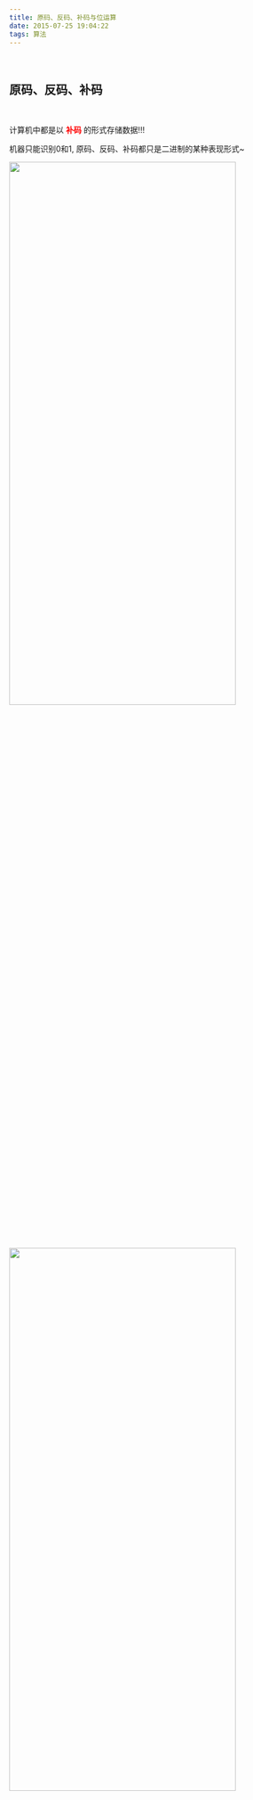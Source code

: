 ```yaml
---
title: 原码、反码、补码与位运算
date: 2015-07-25 19:04:22
tags: 算法
---
```


<br>


## 原码、反码、补码

<br>

计算机中都是以 <font color="red"><b>补码</b></font> 的形式存储数据!!!



机器只能识别0和1, 原码、反码、补码都只是二进制的某种表现形式~



 <img src="原码、反码、补码与位运算/2.png" width = 90% height = 50% />




 <img src="原码、反码、补码与位运算/3.png" width = 90% height = 50% />


- 最高位为1,说明为负值

- 最末位为1,说明为奇数(常用来判断奇偶数)


<br>



参考自:

[原码、反码和补码的相关知识点](https://www.bilibili.com/video/BV1Y7411t7Fj)


<br>

---

<br>

## 位运算

<br>


位运算符 主要是对位的操作,故而其 操作类型为**整型**


直接在位(bit)上进行操作,效率和性能都非常好..

> 在以前内存和处理能力（CPU）都是非常昂贵的，于是直接在位上编程就成为了处理信息的首选方式（在有些情况下也是唯一的方式）。如今，直接对位进行操作在底层系统、图像处理和密码学等领域还是至关重要的。

<br>


C#中的位运算符:

 <img src="原码、反码、补码与位运算/1.png" width = 90% height = 50% />

  <img src="原码、反码、补码与位运算/4.png" width = 90% height = 50% />

   <img src="原码、反码、补码与位运算/5.png" width = 90% height = 50% />


<br>

<font color="orange">位取反</font>,或称<font color="orange">位异或</font>,在C#中用`~`符号,而在Go中用`&^`




参考自:

[位运算符](https://www.bilibili.com/video/BV15W411v7hG)

[『GCTT 出品』Go 中的位运算](https://mp.weixin.qq.com/s/f7ZgIx_ZByAbEioTUrBCXA)

---

<br>

### & 操作符

<br>

#### 逻辑规则: **元素均为1,结果才为1**

 <img src="原码、反码、补码与位运算/6.png" width = 80% height = 50% />

<br>

#### 是一个很好的将整数的指定位清零的方式

<br>

#### 高效判断一个数字是奇数还是偶数

<br>


将数字n和值 1 使用 & 做 AND 运算 : 如果结果为 1,那说明数字n是一个奇数; 反之为偶数




<br>

### | 操作符

<br>

#### 逻辑规则: **任一元素为1,结果就为1**

<br>

即只有元素皆为0,结果才为0

<br>

#### 将一个整数中的指定位置修改为 1

<br>


 <img src="原码、反码、补码与位运算/7.png" width = 80% height = 50% />


<br>

---

<br>

### 使用位作为配置信息

<br>

 <img src="原码、反码、补码与位运算/8.png" width = 80% height = 50% />


> 调用 procstr("HELLO PEOPLE!", LOWER|REV|CAP) 将会把字符串转换成小写，反转并将每个单词的首字母转换成大写。当 conf 上的第 2、3、4 位为 1 时（conf 等于 14）将会执行上述操作。在内部我们使用 if 语句来取出这些位并且根据相应的配置操作字符串。


---

<br>


### ^ 操作符

<br>

#### 逻辑规则: **当两数不同时,结果为1;两数相同时,结果为0**

<br>

#### 可以使用 XOR 来切换指定位上的值

 <img src="原码、反码、补码与位运算/9.png" width = 80% height = 50% />


 <br>

#### 使用 ^ 作为位非操作

 <img src="原码、反码、补码与位运算/10.png" width = 80% height = 50% />



<br>


### &^ 运算符

<br>

&^ 运算符叫做 AND NOT。它是一个 使用 AND 后，再使用 NOT 操作的简写

<br>

#### 逻辑规则: **123**

<br>

 <img src="原码、反码、补码与位运算/11.png" width = 80% height = 50% />

<br>

#### 如果第二个操作符返回 1。那么该位将会被清 0。

<br>


<br>

---

<br>

## 移位操作及其应用

<br>

 <img src="原码、反码、补码与位运算/12.png" width = 80% height = 50% />


 <img src="原码、反码、补码与位运算/13.png" width = 80% height = 50% />


 <img src="原码、反码、补码与位运算/14.png" width = 80% height = 50% />




---

<br>


更多参考:


[通过位运算理解原码、反码和补码](https://my.oschina.net/sallency/blog/1584171)


[原码、反码、补码与位运算](https://www.cnblogs.com/yqxx1116/archive/2019/10/13/11657307.html)


[位运算的常见操作和题目](http://static.kancloud.cn/digest/pieces-algorithm/163636)



[阮一峰-关于2的补码](https://www.ruanyifeng.com/blog/2009/08/twos_complement.html)


[读源码必备 | 万字长文！位运算面试看这篇就够了！](https://mp.weixin.qq.com/s/ONSNNTBhwuGrrVYYssrAiw)